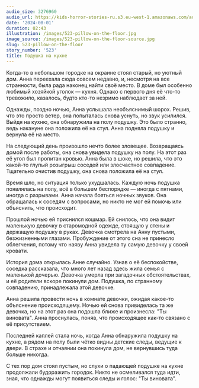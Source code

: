```yaml
---
audio_size: 3276960
audio_url: https://kids-horror-stories-ru.s3.eu-west-1.amazonaws.com/audio/523-pillow-on-the-floor.mp3
date: '2024-08-01'
duration: 02:43
illustration: /images/523-pillow-on-the-floor.jpg
image_source: /images/523-pillow-on-the-floor-source.jpg
slug: 523-pillow-on-the-floor
story_number: '523'
title: Подушка на кухне
---
```


Когда-то в небольшом городке на окраине стоял старый, но уютный дом. Анна переехала сюда совсем недавно, и, несмотря на все странности, была рада наконец найти своё место. В доме был особенно любимый хозяйкой уголок — кухня. Однако с первого дня её что-то тревожило, казалось, будто кто-то незримо наблюдает за ней.

Однажды, поздно ночью, Анна услышала необъяснимый шорох. Решив, что это просто ветер, она попыталась снова уснуть, но звук усилился. Выйдя на кухню, она обнаружила на полу подушку. Это было странно, ведь накануне она положила её на стул. Анна подняла подушку и вернула её на место.

На следующий день произошло нечто более зловещее. Возвращаясь домой после работы, она снова увидела подушку на полу. На этот раз её угол был пропитан кровью. Анна была в шоке, но решила, что это какой-то глупый розыгрыш соседей или злосчастное совпадение. Тщательно очистив подушку, она снова положила её на стул.

Время шло, но ситуация только ухудшалась. Каждую ночь подушка появлялась на полу, всё в большем беспорядке — иногда с пятнами, иногда с разрывами. Анна начала бояться ночных звуков. Она обращалась к соседям с вопросами, но никто не мог ей помочь или объяснить, что происходит.

Прошлой ночью ей приснился кошмар. Ей снилось, что она видит маленькую девочку в старомодной одежде, стоящую у стены и держащую подушку в руках. Девочка смотрела на Анну пустыми, безжизненными глазами. Пробуждение от этого сна не принесло облегчения, потому что наяву Анна увидела ту самую девочку у своей кровати.

История дома открылась Анне случайно. Узнав о её беспокойстве, соседка рассказала, что много лет назад здесь жила семья с маленькой дочерью. Девочка умерла при загадочных обстоятельствах, и её родители вскоре покинули дом. Подушка, по странному совпадению, принадлежала этой девочке.

Анна решила провести ночь в комнате девочки, ожидая какое-то объяснение происходящему. Ночью ей снова привиделась та же девочка, но на этот раз она подошла ближе и произнесла: "Ты виновата". Анна проснулась, поняв, что происходящее как-то связано с её присутствием.

Последней каплей стала ночь, когда Анна обнаружила подушку на кухне, а рядом на полу были чётко видны детские следы, ведущие к двери. В страхе и отчаянии она покинула дом, не вернувшись туда больше никогда.

С тех пор дом стоял пустым, но слухи о падающей подушке на кухне продолжали будоражить городок. Никто не осмеливался туда идти, зная, что однажды могут появиться следы и голос: "Ты виновата".